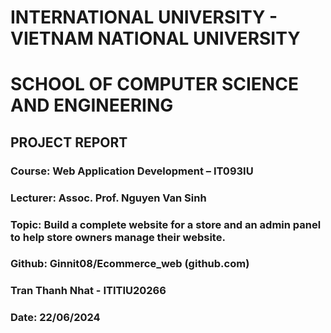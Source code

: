 # INTERNATIONAL UNIVERSITY - VIETNAM NATIONAL UNIVERSITY
# SCHOOL OF COMPUTER SCIENCE AND ENGINEERING

## PROJECT REPORT
### Course: Web Application Development – IT093IU
### Lecturer: Assoc. Prof. Nguyen Van Sinh

### Topic: Build a complete website for a store and an admin panel to help store owners manage their website.
### Github: Ginnit08/Ecommerce_web (github.com)

### Tran Thanh Nhat - ITITIU20266
### Date: 22/06/2024

